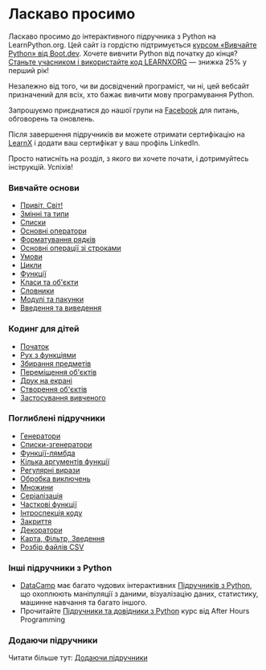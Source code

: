 # Ласкаво просимо

Ласкаво просимо до інтерактивного підручника з Python на LearnPython.org. Цей сайт із гордістю підтримується [курсом «Вивчайте Python» від Boot.dev](https://www.boot.dev/courses/learn-python?promo=LEARNXORG). Хочете вивчити Python від початку до кінця? [Станьте учасником і використайте код LEARNXORG](https://www.boot.dev/pricing?promo=LEARNXORG) — знижка 25% у перший рік!

Незалежно від того, чи ви досвідчений програміст, чи ні, цей вебсайт призначений для всіх, хто бажає вивчити мову програмування Python.<br>

Запрошуємо приєднатися до нашої групи на <a href="http://www.facebook.com/groups/180708015327157/">Facebook</a> для питань, обговорень та оновлень.

Після завершення підручників ви можете отримати сертифікацію на [LearnX](https://www.learnx.org) і додати ваш сертифікат у ваш профіль LinkedIn.

Просто натисніть на розділ, з якого ви хочете почати, і дотримуйтесь інструкцій. Успіхів!<br>

### Вивчайте основи

- [Привіт, Світ!](Hello,%20World!)
- [Змінні та типи](Variables%20and%20Types)
- [Списки](Lists)
- [Основні оператори](Basic%20Operators)
- [Форматування рядків](String%20Formatting)
- [Основні операції зі строками](Basic%20String%20Operations)
- [Умови](Conditions)
- [Цикли](Loops)
- [Функції](Functions)
- [Класи та об'єкти](Classes%20and%20Objects)
- [Словники](Dictionaries)
- [Модулі та пакунки](Modules%20and%20Packages)
- [Введення та виведення](Input%20and%20Output)

### Кодинг для дітей

- [Початок](https://codingforkids.io/play/python/intro-level1)
- [Рух з функціями](https://codingforkids.io/play/python/intro-level2)
- [Збирання предметів](https://codingforkids.io/play/python/intro-level3)
- [Переміщення об'єктів](https://codingforkids.io/play/python/intro-level4)
- [Друк на екрані](https://codingforkids.io/play/python/intro-level5)
- [Створення об'єктів](https://codingforkids.io/play/python/intro-level6)
- [Застосування вивченого](https://codingforkids.io/play/python/intro-level7)

### Поглиблені підручники

- [Генератори](Generators)
- [Списки-згенератори](List%20Comprehensions)
- [Функції-лямбда](Lambda%20functions)
- [Кілька аргументів функції](Multiple%20Function%20Arguments)
- [Регулярні вирази](Regular%20Expressions)
- [Обробка виключень](Exception%20Handling)
- [Множини](Sets)
- [Серіалізація](Serialization)
- [Часткові функції](Partial%20functions)
- [Інтроспекція коду](Code%20Introspection)
- [Закриття](Closures)
- [Декоратори](Decorators)
- [Карта, Фільтр, Зведення](Map,%20Filter,%20Reduce)
- [Розбір файлів CSV](Parsing%20CSV%20Files)

### Інші підручники з Python

- [DataCamp](https://datacamp.pxf.io/c/67577/1012793/13294?sharedId=learnpython.org) має багато чудових інтерактивних [Підручників з Python](https://datacamp.pxf.io/c/67577/1012793/13294?sharedId=learnpython.org), що охоплюють маніпуляції з даними, візуалізацію даних, статистику, машинне навчання та багато іншого.
- Прочитайте [Підручники та довідники з Python](http://www.afterhoursprogramming.com/index.php?article=181) курс від After Hours Programming

### Додаючи підручники

Читати більше тут: [Додаючи підручники](Contributing%20Tutorials)